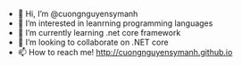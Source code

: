- 👋 Hi, I’m @cuongnguyensymanh
- 👀 I’m interested in leanrning programming languages 
- 🌱 I’m currently learning .net core framework
- 💞️ I’m looking to collaborate on .NET core 
- 📫 How to reach me! http://cuongnguyensymanh.github.io
<!---
cuongnsm/cuongnsm is a ✨ special ✨ repository because its `README.md` (this file) appears on your GitHub profile.
You can click the Preview link to take a look at your changes.
--->
